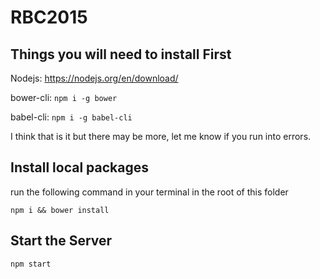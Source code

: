 # RBC2015

## Things you will need to install First

Nodejs: https://nodejs.org/en/download/

bower-cli: `npm i -g bower`

babel-cli: `npm i -g babel-cli`

I think that is it but there may be more, let me know if you run into errors.

## Install local packages
run the following command in your terminal in the root of this folder

`npm i && bower install`

## Start the Server

`npm start`
